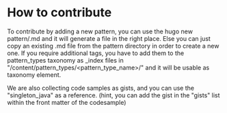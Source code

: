 # How to contribute

To contribute by adding a new pattern, you can use the hugo new pattern/<pattern-name>.md and it will generate a file in the right place. Else you can just copy an existing .md file from the pattern directory in order to create a new one. If you require additional tags, you have to add them to the pattern_types taxonomy as _index files in "/content/pattern_types/<pattern_type_name>/" and it will be usable as taxonomy element. 

We are also collecting code samples as gists, and you can use the "singleton_java" as a reference. (hint, you can add the gist in the "gists" list within the front matter of the codesample)